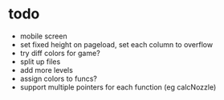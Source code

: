# todo

- mobile screen
- set fixed height on pageload, set each column to overflow
- try diff colors for game?
- split up files
- add more levels
- assign colors to funcs?
- support multiple pointers for each function (eg calcNozzle)
